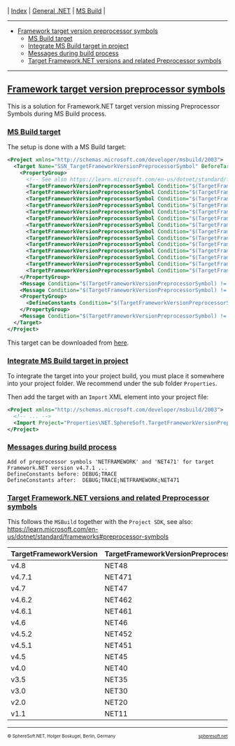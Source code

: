 | [Index](../../index.md) | [General .NET](../../General.NET.md) | [MS Build](../MSBuild.md) |

<hr style="height: 1px" />

<!-- TOC (needs manual creation and ID linkage in headers!) -->
- [Framework target version preprocessor symbols](#framework-target-version-preprocessor-symbols)
  - [MS Build target](#ms-build-target)
  - [Integrate MS Build target in project](#integrate-ms-build-target-in-project)
  - [Messages during build process](#messages-during-build-process)
  - [Target Framework.NET versions and related Preprocessor symbols](#target-frameworknet-versions-and-related-preprocessor-symbols)

<hr style="height: 1px" />

## [Framework target version preprocessor symbols](#)

This is a solution for Framework.NET target version missing Preprocessor Symbols during MS Build process.



### [MS Build target](#)

The setup is done with a MS Build target:

```xml
<Project xmlns="http://schemas.microsoft.com/developer/msbuild/2003">
  <Target Name="SSN_TargetFrameworkVersionPreprocessorSymbol" BeforeTargets="BeforeBuild">
    <PropertyGroup>
      <!-- See also https://learn.microsoft.com/en-us/dotnet/standard/frameworks#preprocessor-symbols -->
      <TargetFrameworkVersionPreprocessorSymbol Condition="$(TargetFrameworkVersion) == 'v4.8'">NET48</TargetFrameworkVersionPreprocessorSymbol>
      <TargetFrameworkVersionPreprocessorSymbol Condition="$(TargetFrameworkVersion) == 'v4.7.1'">NET471</TargetFrameworkVersionPreprocessorSymbol>
      <TargetFrameworkVersionPreprocessorSymbol Condition="$(TargetFrameworkVersion) == 'v4.7'">NET47</TargetFrameworkVersionPreprocessorSymbol>
      <TargetFrameworkVersionPreprocessorSymbol Condition="$(TargetFrameworkVersion) == 'v4.6.2'">NET462</TargetFrameworkVersionPreprocessorSymbol>
      <TargetFrameworkVersionPreprocessorSymbol Condition="$(TargetFrameworkVersion) == 'v4.6.1'">NET461</TargetFrameworkVersionPreprocessorSymbol>
      <TargetFrameworkVersionPreprocessorSymbol Condition="$(TargetFrameworkVersion) == 'v4.6'">NET46</TargetFrameworkVersionPreprocessorSymbol>
      <TargetFrameworkVersionPreprocessorSymbol Condition="$(TargetFrameworkVersion) == 'v4.5.2'">NET452</TargetFrameworkVersionPreprocessorSymbol>
      <TargetFrameworkVersionPreprocessorSymbol Condition="$(TargetFrameworkVersion) == 'v4.5.1'">NET451</TargetFrameworkVersionPreprocessorSymbol>
      <TargetFrameworkVersionPreprocessorSymbol Condition="$(TargetFrameworkVersion) == 'v4.5'">NET45</TargetFrameworkVersionPreprocessorSymbol>
      <TargetFrameworkVersionPreprocessorSymbol Condition="$(TargetFrameworkVersion) == 'v4.0'">NET40</TargetFrameworkVersionPreprocessorSymbol>
      <TargetFrameworkVersionPreprocessorSymbol Condition="$(TargetFrameworkVersion) == 'v3.5'">NET35</TargetFrameworkVersionPreprocessorSymbol>
      <TargetFrameworkVersionPreprocessorSymbol Condition="$(TargetFrameworkVersion) == 'v3.0'">NET30</TargetFrameworkVersionPreprocessorSymbol>
      <TargetFrameworkVersionPreprocessorSymbol Condition="$(TargetFrameworkVersion) == 'v2.0'">NET20</TargetFrameworkVersionPreprocessorSymbol>
      <TargetFrameworkVersionPreprocessorSymbol Condition="$(TargetFrameworkVersion) == 'v1.1'">NET11</TargetFrameworkVersionPreprocessorSymbol>
    </PropertyGroup>
    <Message Condition="$(TargetFrameworkVersionPreprocessorSymbol) != ''" Text="Add of predecessor symbols 'NETFRAMEWORK' and '$(TargetFrameworkVersionPreprocessorSymbol)' for target Framework.NET version $(TargetFrameworkVersion) ..." Importance="high"/>
    <Message Condition="$(TargetFrameworkVersionPreprocessorSymbol) != ''" Text="DefineConstants before: $(DefineConstants)" Importance="high"/>
    <PropertyGroup>
      <DefineConstants Condition="$(TargetFrameworkVersionPreprocessorSymbol) != ''">$(DefineConstants);NETFRAMEWORK;$(TargetFrameworkVersionPreprocessorSymbol)</DefineConstants>
    </PropertyGroup>
    <Message Condition="$(TargetFrameworkVersionPreprocessorSymbol) != ''" Text="DefineConstants after:  $(DefineConstants)" Importance="high"/>
  </Target>
</Project>
```

This target can be downloaded from [here](NET.SphereSoft.TargetFrameworkVersionPreprocessorSymbols.target).



### [Integrate MS Build target in project](#)

To integrate the target into your project build, you must place it somewhere into
your project folder. We recommend under the sub folder `Properties`.

Then add the target with an `Import` XML element into your project file:

```xml
<Project xmlns="http://schemas.microsoft.com/developer/msbuild/2003">
  <!-- ... -->
  <Import Project="Properties\NET.SphereSoft.TargetFrameworkVersionPreprocessorSymbols.target" Condition="Exists('Properties\NET.SphereSoft.TargetFrameworkVersionPreprocessorSymbols.target')" />
</Project>
```



### [Messages during build process](#)

```
Add of preprocessor symbols 'NETFRAMEWORK' and 'NET471' for target Framework.NET version v4.7.1 ...
DefineConstants before: DEBUG;TRACE
DefineConstants after:  DEBUG;TRACE;NETFRAMEWORK;NET471
```



### [Target Framework.NET versions and related Preprocessor symbols](#)

This follows the `MSBuild` together with the `Project SDK`, see also:  
https://learn.microsoft.com/en-us/dotnet/standard/frameworks#preprocessor-symbols

| TargetFrameworkVersion | TargetFrameworkVersionPreprocessorSymbol | DefineConstants |
| --- | --- | --- |
| v4.8   | NET48  | NETFRAMEWORK;NET48  |
| v4.7.1 | NET471 | NETFRAMEWORK;NET471 |
| v4.7   | NET47  | NETFRAMEWORK;NET47  |
| v4.6.2 | NET462 | NETFRAMEWORK;NET462 |
| v4.6.1 | NET461 | NETFRAMEWORK;NET461 |
| v4.6   | NET46  | NETFRAMEWORK;NET46  |
| v4.5.2 | NET452 | NETFRAMEWORK;NET452 |
| v4.5.1 | NET451 | NETFRAMEWORK;NET451 |
| v4.5   | NET45  | NETFRAMEWORK;NET45  |
| v4.0   | NET40  | NETFRAMEWORK;NET40  |
| v3.5   | NET35  | NETFRAMEWORK;NET35  |
| v3.0   | NET30  | NETFRAMEWORK;NET30  |
| v2.0   | NET20  | NETFRAMEWORK;NET20  |
| v1.1   | NET11  | NETFRAMEWORK;NET11  |



<!-- FOOTER -->
<hr style="height: 1px" />
<span style="font-size: 0.7em">© SphereSoft.NET, Holger Boskugel, Berlin, Germany</span>
<a href="http://spheresoft.net" style="font-size: 0.7em; float: right">spheresoft.net</a>

